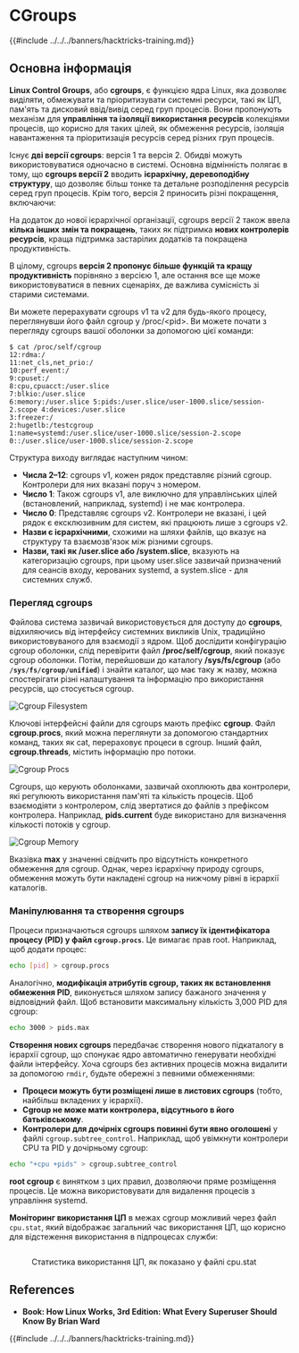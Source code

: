 # CGroups

{{#include ../../../banners/hacktricks-training.md}}

## Основна інформація

**Linux Control Groups**, або **cgroups**, є функцією ядра Linux, яка дозволяє виділяти, обмежувати та пріоритизувати системні ресурси, такі як ЦП, пам'ять та дисковий ввід/вивід серед груп процесів. Вони пропонують механізм для **управління та ізоляції використання ресурсів** колекціями процесів, що корисно для таких цілей, як обмеження ресурсів, ізоляція навантаження та пріоритизація ресурсів серед різних груп процесів.

Існує **дві версії cgroups**: версія 1 та версія 2. Обидві можуть використовуватися одночасно в системі. Основна відмінність полягає в тому, що **cgroups версії 2** вводить **ієрархічну, деревоподібну структуру**, що дозволяє більш тонке та детальне розподілення ресурсів серед груп процесів. Крім того, версія 2 приносить різні покращення, включаючи:

На додаток до нової ієрархічної організації, cgroups версії 2 також ввела **кілька інших змін та покращень**, таких як підтримка **нових контролерів ресурсів**, краща підтримка застарілих додатків та покращена продуктивність.

В цілому, cgroups **версія 2 пропонує більше функцій та кращу продуктивність** порівняно з версією 1, але остання все ще може використовуватися в певних сценаріях, де важлива сумісність зі старими системами.

Ви можете перерахувати cgroups v1 та v2 для будь-якого процесу, переглянувши його файл cgroup у /proc/\<pid>. Ви можете почати з перегляду cgroups вашої оболонки за допомогою цієї команди:
```shell-session
$ cat /proc/self/cgroup
12:rdma:/
11:net_cls,net_prio:/
10:perf_event:/
9:cpuset:/
8:cpu,cpuacct:/user.slice
7:blkio:/user.slice
6:memory:/user.slice 5:pids:/user.slice/user-1000.slice/session-2.scope 4:devices:/user.slice
3:freezer:/
2:hugetlb:/testcgroup
1:name=systemd:/user.slice/user-1000.slice/session-2.scope
0::/user.slice/user-1000.slice/session-2.scope
```
Структура виходу виглядає наступним чином:

- **Числа 2–12**: cgroups v1, кожен рядок представляє різний cgroup. Контролери для них вказані поруч з номером.
- **Число 1**: Також cgroups v1, але виключно для управлінських цілей (встановлений, наприклад, systemd) і не має контролера.
- **Число 0**: Представляє cgroups v2. Контролери не вказані, і цей рядок є ексклюзивним для систем, які працюють лише з cgroups v2.
- **Назви є ієрархічними**, схожими на шляхи файлів, що вказує на структуру та взаємозв'язок між різними cgroups.
- **Назви, такі як /user.slice або /system.slice**, вказують на категоризацію cgroups, при цьому user.slice зазвичай призначений для сеансів входу, керованих systemd, а system.slice - для системних служб.

### Перегляд cgroups

Файлова система зазвичай використовується для доступу до **cgroups**, відхиляючись від інтерфейсу системних викликів Unix, традиційно використовуваного для взаємодії з ядром. Щоб дослідити конфігурацію cgroup оболонки, слід перевірити файл **/proc/self/cgroup**, який показує cgroup оболонки. Потім, перейшовши до каталогу **/sys/fs/cgroup** (або **`/sys/fs/cgroup/unified`**) і знайти каталог, що має таку ж назву, можна спостерігати різні налаштування та інформацію про використання ресурсів, що стосується cgroup.

![Cgroup Filesystem](<../../../images/image (1128).png>)

Ключові інтерфейсні файли для cgroups мають префікс **cgroup**. Файл **cgroup.procs**, який можна переглянути за допомогою стандартних команд, таких як cat, перераховує процеси в cgroup. Інший файл, **cgroup.threads**, містить інформацію про потоки.

![Cgroup Procs](<../../../images/image (281).png>)

Cgroups, що керують оболонками, зазвичай охоплюють два контролери, які регулюють використання пам'яті та кількість процесів. Щоб взаємодіяти з контролером, слід звертатися до файлів з префіксом контролера. Наприклад, **pids.current** буде використано для визначення кількості потоків у cgroup.

![Cgroup Memory](<../../../images/image (677).png>)

Вказівка **max** у значенні свідчить про відсутність конкретного обмеження для cgroup. Однак, через ієрархічну природу cgroups, обмеження можуть бути накладені cgroup на нижчому рівні в ієрархії каталогів.

### Маніпулювання та створення cgroups

Процеси призначаються cgroups шляхом **запису їх ідентифікатора процесу (PID) у файл `cgroup.procs`**. Це вимагає прав root. Наприклад, щоб додати процес:
```bash
echo [pid] > cgroup.procs
```
Аналогічно, **модифікація атрибутів cgroup, таких як встановлення обмеження PID**, виконується шляхом запису бажаного значення у відповідний файл. Щоб встановити максимальну кількість 3,000 PID для cgroup:
```bash
echo 3000 > pids.max
```
**Створення нових cgroups** передбачає створення нового підкаталогу в ієрархії cgroup, що спонукає ядро автоматично генерувати необхідні файли інтерфейсу. Хоча cgroups без активних процесів можна видалити за допомогою `rmdir`, будьте обережні з певними обмеженнями:

- **Процеси можуть бути розміщені лише в листових cgroups** (тобто, найбільш вкладених у ієрархії).
- **Cgroup не може мати контролера, відсутнього в його батьківському**.
- **Контролери для дочірніх cgroups повинні бути явно оголошені** у файлі `cgroup.subtree_control`. Наприклад, щоб увімкнути контролери CPU та PID у дочірньому cgroup:
```bash
echo "+cpu +pids" > cgroup.subtree_control
```
**root cgroup** є винятком з цих правил, дозволяючи пряме розміщення процесів. Це можна використовувати для видалення процесів з управління systemd.

**Моніторинг використання ЦП** в межах cgroup можливий через файл `cpu.stat`, який відображає загальний час використання ЦП, що корисно для відстеження використання в підпроцесах служби:

<figure><img src="../../../images/image (908).png" alt=""><figcaption><p>Статистика використання ЦП, як показано у файлі cpu.stat</p></figcaption></figure>

## References

- **Book: How Linux Works, 3rd Edition: What Every Superuser Should Know By Brian Ward**

{{#include ../../../banners/hacktricks-training.md}}
